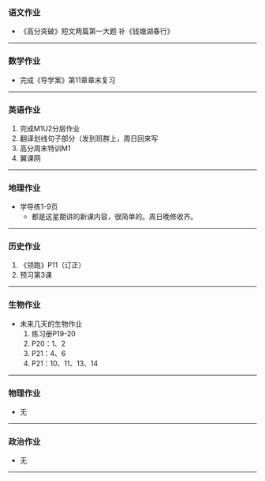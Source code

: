 ### 语文作业 ###
* 《高分突破》短文两篇第一大题 补《钱塘湖春行》
-----
### 数学作业 ###
* 完成《导学案》第11章章末复习
-----
### 英语作业 ###
1. 完成M1U2分层作业
2. 翻译划线句子部分（发到班群上，周日回来写
3. 高分周末特训M1
4. 翼课网
-----
### 地理作业 ###
* 学导练1-9页
	* 都是这星期讲的新课内容，很简单的。周日晚修收齐。
-----
### 历史作业 ###
1. 《领跑》P11（订正）
2. 预习第3课
-----
### 生物作业 ###
* 未来几天的生物作业
	1. 练习册P19-20
	2. P20：1、2
	3. P21：4、6
	4. P21：10、11、13、14
-----
### 物理作业 ###
* 无
-----
### 政治作业 ###
* 无
----
